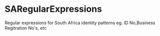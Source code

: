 # SARegularExpressions

Regular expressions for South Africa identity patterns
eg. ID No,Business Regitration No's, etc
